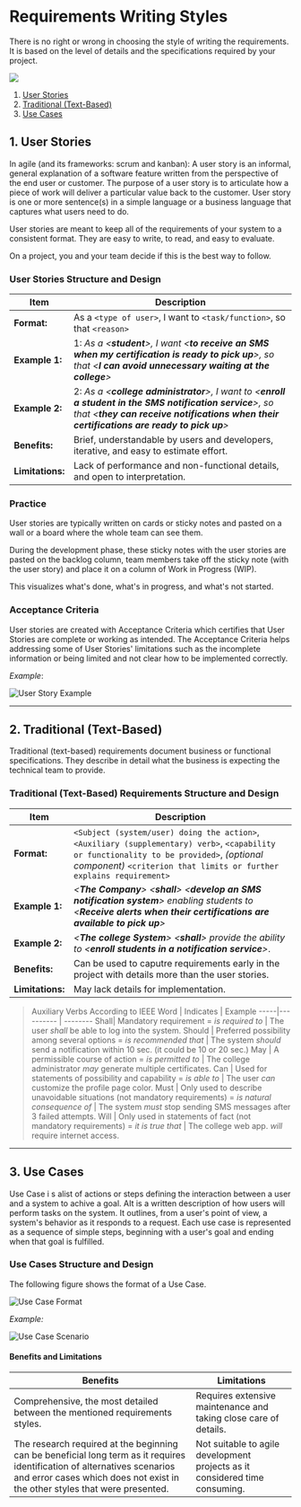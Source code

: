 # Requirements Writing Styles
There is no right or wrong in choosing the style of writing the requirements. It is based on the level of details and the specifications required by your project.

![](https://user-images.githubusercontent.com/60129693/112272752-402a8700-8c85-11eb-8f07-944adc60aa27.png)



1. [User Stories](https://github.com/SG-Eddin/Technical-Documentation-Best-Practices/blob/main/Requirements/Requirements-Writing-Styles.md#1-user-stories)
2. [Traditional (Text-Based)](https://github.com/SG-Eddin/Technical-Documentation-Best-Practices/blob/main/Requirements/Requirements-Writing-Styles.md#2-traditional-text-based)
3. [Use Cases](https://github.com/SG-Eddin/Technical-Documentation-Best-Practices/blob/main/Requirements/Requirements-Writing-Styles.md#3-use-cases)


## 1. User Stories
In agile (and its frameworks: scrum and kanban): A user story is an informal, general explanation of a software feature written from the perspective of the end user or customer. The purpose of a user story is to articulate how a piece of work will deliver a particular value back to the customer.
User story is one or more sentence(s) in a simple language or a business language that captures what users need to do.

User stories are meant to keep all of the requirements of your system to a consistent format. They are easy to write, to read, and easy to evaluate.

On a project, you and your team decide if this is the best way to follow.

### User Stories Structure and Design

Item | Description
------------|-------
**Format:** | As a ```<type of user>```, I want to ```<task/function>```, so that ```<reason>```
**Example 1:**| 1: *As a <**student**>, I want <**to receive an SMS when my certification is ready to pick up**>, so that <**I can avoid unnecessary waiting at the college**>*
**Example 2:**| 2: *As a <**college administrator**>, I want to <**enroll a student in the SMS notification service**>, so that <**they can receive notifications when their certifications are ready to pick up**>*
**Benefits:**| Brief, understandable by users and developers, iterative, and easy to estimate effort.
**Limitations:**| Lack of performance and non-functional details, and open to interpretation.

### Practice
User stories are typically written on cards or sticky notes and pasted on a wall or a board where the whole team can see them. 

During the development phase, these sticky notes with the user stories are pasted on the backlog column, team members take off the sticky note (with the user story) and place it on a column of Work in Progress (WIP).

This visualizes what's done, what's in progress, and what's not started.

### Acceptance Criteria
User stories are created with Acceptance Criteria which certifies that User Stories are complete or working as intended.
The Acceptance Criteria helps addressing some of User Stories' limitations such as the incomplete information or being limited and not clear how to be implemented correctly.

*Example*:

![User Story Example](https://user-images.githubusercontent.com/60129693/112475368-6af60780-8d79-11eb-9a07-e384867b7390.png)


--------------------------------------------------------------------------------------

## 2. Traditional (Text-Based)
Traditional (text-based) requirements document business or functional specifications. They describe in detail what the business is expecting the technical team to provide.

### Traditional (Text-Based) Requirements Structure and Design

Item | Description
-----|-------
**Format:** | ```<Subject (system/user) doing the action>```, ```<Auxiliary (supplementary) verb>```, ```<capability or functionality to be provided>```, *(optional component)* ```<criterion that limits or further explains requirement>```
**Example 1:** | *<**The Company**> <**shall**> <**develop an SMS notification system**> enabling students to <**Receive alerts when their certifications are available to pick up**>*
**Example 2:** | *<**The college System**> <**shall**> provide the ability to <**enroll students in a notification service**>*.
**Benefits:** | Can be used to caputre requirements early in the project with details more than the user stories.
**Limitations:** | May lack details for implementation.

> Auxiliary Verbs According to IEEE
> Word | Indicates | Example
> -----|---------- | --------
> Shall| Mandatory requirement = *is required to* | The user *shall* be able to log into the system.
> Should | Preferred possibility among several options = *is recommended that* | The system *should* send a notification within 10 sec. (it could be 10 or 20 sec.)
> May | A permissible course of action = *is permitted to* | The college administrator *may* generate multiple certificates.
> Can | Used for statements of possibility and capability = *is able to* | The user *can* customize the profile page color.
> Must | Only used to describe unavoidable situations (not mandatory requirements) = *is natural consequence of* | The system *must* stop sending SMS messages after 3 failed attempts.
> Will | Only used in statements of fact (not mandatory requirements) = *it is true that* | The college web app. *will* require internet access.

----------------------------------------------------------------------------------------------------------------------------------------------------
## 3. Use Cases
Use Case i s alist of actions or steps defining the interaction between a user and a system to achive a goal.
AIt is a written description of how users will perform tasks on the system. It outlines, from a user's point of view, a system's behavior as it responds to a request.
Each use case is represented as a sequence of simple steps, beginning with a user's goal and ending when that goal is fulfilled.

### Use Cases Structure and Design

The following figure shows the format of a Use Case.

![Use Case Format](https://user-images.githubusercontent.com/60129693/112454376-4a21b800-8d61-11eb-99d8-a17d898bf9ac.png)

*Example:*

![Use Case Scenario](https://user-images.githubusercontent.com/60129693/112456025-0039d180-8d63-11eb-96dd-745fbe01e409.png)

#### Benefits and Limitations
Benefits | Limitations
---------|------------
Comprehensive, the most detailed between the mentioned requirements styles. | Requires extensive maintenance and taking close care of details.
The research required at the beginning can be beneficial long term as it requires identification of alternatives scenarios and error cases which does not exist in the other styles that were presented. | Not suitable to agile development projects as it considered time consuming.



